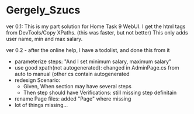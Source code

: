 # Gergely_Szucs

ver 0.1:
This is my part solution for Home Task 9 WebUI.
I get the html tags from DevTools/Copy XPaths. (this was faster, but not better)
This only adds user name, min and max salary.

ver 0.2 - after the online help, I have a todolist, and done this from it

- parameterize steps: "And I set <minS> minimum salary, <maxS> maximum salary"
- use good xpath(not autogenerated):  changed in AdminPage.cs from auto to manual (other cs contain autogenerated
- redesign Scenario:
  - Given, When section may have several steps
  - Then step should have Verifications: still missing step definitain
- rename Page files: added "Page" where missing  
- lot of things missing...

  
